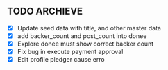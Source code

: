 ## TODO ARCHIEVE

- [x] Update seed data with title, and other master data
- [x] add backer_count and post_count into donee
- [x] Explore donee must show correct backer count
- [x] Fix bug in execute payment approval
- [x] Edit profile pledger cause erro